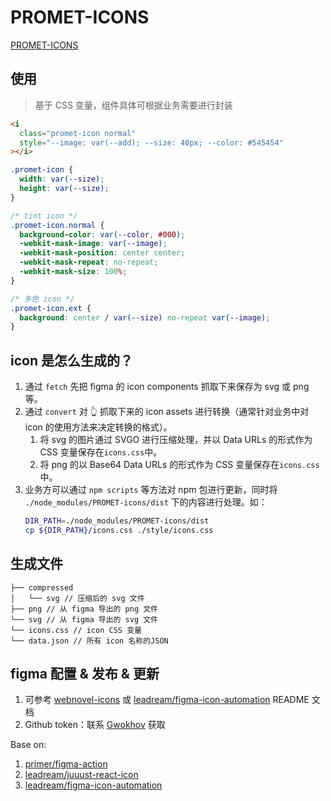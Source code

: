 # PROMET-ICONS

[PROMET-ICONS](https://yued-fe.github.io/promet-icons/)

## 使用

> 基于 CSS 变量，组件具体可根据业务需要进行封装

```html
<i
  class="promet-icon normal"
  style="--image: var(--add); --size: 40px; --color: #545454"
></i>
```

```css
.promet-icon {
  width: var(--size);
  height: var(--size);
}

/* tint icon */
.promet-icon.normal {
  background-color: var(--color, #000);
  -webkit-mask-image: var(--image);
  -webkit-mask-position: center center;
  -webkit-mask-repeat: no-repeat;
  -webkit-mask-size: 100%;
}

/* 多色 icon */
.promet-icon.ext {
  background: center / var(--size) no-repeat var(--image);
}
```

## icon 是怎么生成的？

1. 通过 `fetch` 先把 figma 的 icon components 抓取下来保存为 svg 或 png 等。
2. 通过 `convert` 对 👆 抓取下来的 icon assets 进行转换（通常针对业务中对 icon 的使用方法来决定转换的格式）。
   1. 将 svg 的图片通过 SVGO 进行压缩处理，并以 Data URLs 的形式作为 CSS 变量保存在`icons.css`中。
   2. 将 png 的以 Base64 Data URLs 的形式作为 CSS 变量保存在`icons.css`中。
3. 业务方可以通过 `npm scripts` 等方法对 npm 包进行更新，同时将 `./node_modules/PROMET-icons/dist` 下的内容进行处理。如：
   ```sh
   DIR_PATH=./node_modules/PROMET-icons/dist
   cp ${DIR_PATH}/icons.css ./style/icons.css
   ```

## 生成文件

```
├── compressed
│   └── svg // 压缩后的 svg 文件
├── png // 从 figma 导出的 png 文件
└── svg // 从 figma 导出的 svg 文件
└── icons.css // icon CSS 变量
└── data.json // 所有 icon 名称的JSON
```

## figma 配置 & 发布 & 更新

1. 可参考 [webnovel-icons](https://github.com/yued-fe/webnovel-icons) 或 [leadream/figma-icon-automation](https://github.com/leadream/figma-icon-automation) README 文档
2. Github token：联系 [Gwokhov](https://github.com/Gwokhov) 获取

Base on:

1. [primer/figma-action](https://github.com/primer/figma-action)
2. [leadream/juuust-react-icon](https://github.com/leadream/juuust-react-icon)
3. [leadream/figma-icon-automation](https://github.com/leadream/figma-icon-automation)
